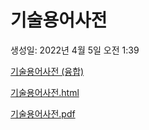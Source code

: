 # 기술용어사전

생성일: 2022년 4월 5일 오전 1:39

[기술용어사전 (융합)](%E1%84%80%E1%85%B5%E1%84%89%E1%85%AE%E1%86%AF%E1%84%8B%E1%85%AD%E1%86%BC%E1%84%8B%E1%85%A5%E1%84%89%E1%85%A1%E1%84%8C%E1%85%A5%E1%86%AB%20(%E1%84%8B%E1%85%B2%E1%86%BC%E1%84%92%E1%85%A1%E1%86%B8)%20b975aa4f902a43e8a020591940e8e4d7.md)

[기술용어사전.html](%EA%B8%B0%EC%88%A0%EC%9A%A9%EC%96%B4%EC%82%AC%EC%A0%84.html)

[기술용어사전.pdf](%EA%B8%B0%EC%88%A0%EC%9A%A9%EC%96%B4%EC%82%AC%EC%A0%84.pdf)